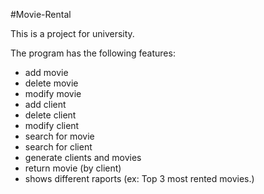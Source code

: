#Movie-Rental

This is a project for university.

The program has the following features:
- add movie
- delete movie
- modify movie
- add client
- delete client
- modify client
- search for movie
- search for client
- generate clients and movies
- return movie (by client)
- shows different raports (ex: Top 3 most rented movies.)
